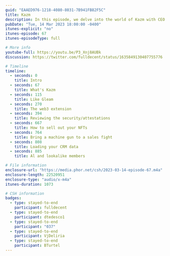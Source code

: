 ```yaml
---
guid: "EAAED976-1218-4080-8031-7B941FB82F5C"
title: Kazm
description: In this episode, we delve into the world of Kazm with CEO Ben Turtel. We explore community-focused web3 projects, delve into the intricacies of Kazm and its competitive standing, address privacy concerns and discuss the potential of GPT-4 in human interaction. We also discuss Twitter as a potential platform for community building. 
pubDate: "Tue, 14 Mar 2023 18:00:00 -0400"
itunes-explicit: "no"
itunes-episode: 67
itunes-episodeType: full

# More info
youtube-full: https://youtu.be/P3_Xnj8AUBk
discussion: https://twitter.com/fulldecent/status/1635849130407755776

# Timeline
timeline:
  - seconds: 0
    title: Intro
  - seconds: 67
    title: What's Kazm
  - seconds: 115
    title: Like Gleam
  - seconds: 270
    title: The web3 extension
  - seconds: 394
    title: Reviewing the security/attestations
  - seconds: 667
    title: How to sell out your NFTs
  - seconds: 764
    title: Bring a machine gun to a sales fight
  - seconds: 808
    title: Loading your CRM data
  - seconds: 885
    title: Al and lookalike members

# File information
enclosure-url: "https://media.phor.net/csh/2023-03-14-episode-67.m4a"
enclosure-length: 22520951
enclosure-type: "audio/x-m4a"
itunes-duration: 1073

# CSH information
badges:
  - type: stayed-to-end
    participant: fulldecent
  - type: stayed-to-end
    participant: dtedesco1
  - type: stayed-to-end
    participant: "037"
  - type: stayed-to-end
    participant: VjDeliria
  - type: stayed-to-end
    participant: BTurtel
---
```

